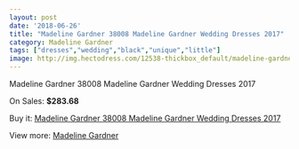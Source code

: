 ```yaml
---
layout: post
date: '2018-06-26'
title: "Madeline Gardner 38008 Madeline Gardner Wedding Dresses 2017"
category: Madeline Gardner
tags: ["dresses","wedding","black","unique","little"]
image: http://img.hectodress.com/12538-thickbox_default/madeline-gardner-38008-madeline-gardner-wedding-dresses-2013.jpg
---
```

Madeline Gardner 38008 Madeline Gardner Wedding Dresses 2017

On Sales: **$283.68**
<a href="https://www.hectodress.com/madeline-gardner/6157-madeline-gardner-38008-madeline-gardner-wedding-dresses-2013.html"><amp-img layout="responsive" width="600" height="600" src="//img.hectodress.com/12538-thickbox_default/madeline-gardner-38008-madeline-gardner-wedding-dresses-2013.jpg" alt="Madeline Gardner 38008 Madeline Gardner Wedding Dresses 2017 0" /></a>
<a href="https://www.hectodress.com/madeline-gardner/6157-madeline-gardner-38008-madeline-gardner-wedding-dresses-2013.html"><amp-img layout="responsive" width="600" height="600" src="//img.hectodress.com/12540-thickbox_default/madeline-gardner-38008-madeline-gardner-wedding-dresses-2013.jpg" alt="Madeline Gardner 38008 Madeline Gardner Wedding Dresses 2017 1" /></a>
<a href="https://www.hectodress.com/madeline-gardner/6157-madeline-gardner-38008-madeline-gardner-wedding-dresses-2013.html"><amp-img layout="responsive" width="600" height="600" src="//img.hectodress.com/12539-thickbox_default/madeline-gardner-38008-madeline-gardner-wedding-dresses-2013.jpg" alt="Madeline Gardner 38008 Madeline Gardner Wedding Dresses 2017 2" /></a>

Buy it: [Madeline Gardner 38008 Madeline Gardner Wedding Dresses 2017](https://www.hectodress.com/madeline-gardner/6157-madeline-gardner-38008-madeline-gardner-wedding-dresses-2013.html "Madeline Gardner 38008 Madeline Gardner Wedding Dresses 2017")

View more: [Madeline Gardner](https://www.hectodress.com/107-madeline-gardner "Madeline Gardner")